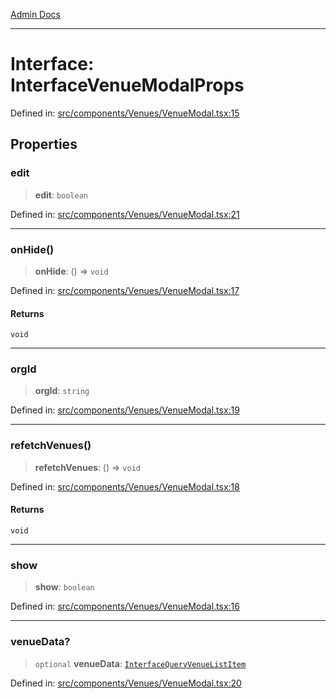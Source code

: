 [Admin Docs](/)

***

# Interface: InterfaceVenueModalProps

Defined in: [src/components/Venues/VenueModal.tsx:15](https://github.com/abhassen44/talawa-admin/blob/bb7b6d5252385a81ad100b897eb0cba4f7ba10d2/src/components/Venues/VenueModal.tsx#L15)

## Properties

### edit

> **edit**: `boolean`

Defined in: [src/components/Venues/VenueModal.tsx:21](https://github.com/abhassen44/talawa-admin/blob/bb7b6d5252385a81ad100b897eb0cba4f7ba10d2/src/components/Venues/VenueModal.tsx#L21)

***

### onHide()

> **onHide**: () => `void`

Defined in: [src/components/Venues/VenueModal.tsx:17](https://github.com/abhassen44/talawa-admin/blob/bb7b6d5252385a81ad100b897eb0cba4f7ba10d2/src/components/Venues/VenueModal.tsx#L17)

#### Returns

`void`

***

### orgId

> **orgId**: `string`

Defined in: [src/components/Venues/VenueModal.tsx:19](https://github.com/abhassen44/talawa-admin/blob/bb7b6d5252385a81ad100b897eb0cba4f7ba10d2/src/components/Venues/VenueModal.tsx#L19)

***

### refetchVenues()

> **refetchVenues**: () => `void`

Defined in: [src/components/Venues/VenueModal.tsx:18](https://github.com/abhassen44/talawa-admin/blob/bb7b6d5252385a81ad100b897eb0cba4f7ba10d2/src/components/Venues/VenueModal.tsx#L18)

#### Returns

`void`

***

### show

> **show**: `boolean`

Defined in: [src/components/Venues/VenueModal.tsx:16](https://github.com/abhassen44/talawa-admin/blob/bb7b6d5252385a81ad100b897eb0cba4f7ba10d2/src/components/Venues/VenueModal.tsx#L16)

***

### venueData?

> `optional` **venueData**: [`InterfaceQueryVenueListItem`](../../../../utils/interfaces/interfaces/InterfaceQueryVenueListItem.md)

Defined in: [src/components/Venues/VenueModal.tsx:20](https://github.com/abhassen44/talawa-admin/blob/bb7b6d5252385a81ad100b897eb0cba4f7ba10d2/src/components/Venues/VenueModal.tsx#L20)
